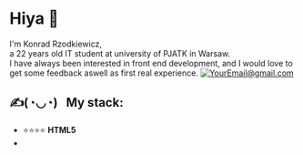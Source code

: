 # Hiya 👋

I'm Konrad Rzodkiewicz,  
a 22 years old IT student at university of PJATK in Warsaw.  
I have always been interested in front end development, and I would love to get some feedback aswell as first real experience. 
<a href="mailto:YourEmail@gmail.com">![YourEmail@gmail.com](https://img.shields.io/badge/Gmail-D14836?style=for-the-badge&logo=gmail&logoColor=white)</a>

##  ✍(◔◡◔)  &nbsp;  My stack:
* ⭐⭐⭐⭐ **HTML5**
* 
